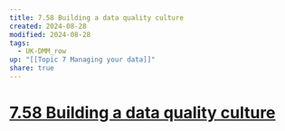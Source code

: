 ```yaml
---
title: 7.58 Building a data quality culture
created: 2024-08-28
modified: 2024-08-28
tags:
  - UK-DMM_row
up: "[[Topic 7 Managing your data]]"
share: true
---
```

# [7.58 Building a data quality culture](7.58%20Building%20a%20data%20quality%20culture.md)
